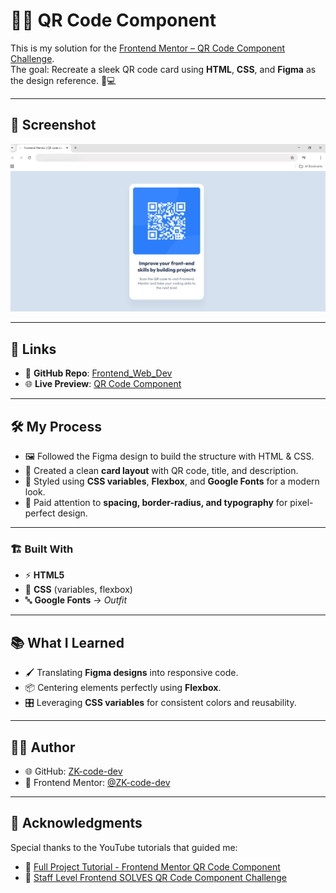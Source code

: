 # 📱✨ QR Code Component

This is my solution for the [Frontend Mentor – QR Code Component Challenge](https://www.frontendmentor.io/challenges/qr-code-component-iux_sIO_H).  
The goal: Recreate a sleek QR code card using **HTML**, **CSS**, and **Figma** as the design reference. 🎨💻

---

## 📸 Screenshot

![screenshot](./images/qr-code-screenshot.PNG)

---

## 🔗 Links

- 📂 **GitHub Repo**: [Frontend_Web_Dev](https://github.com/ZK-code-dev/Frontend_Web_Dev)
- 🌐 **Live Preview**: [QR Code Component](https://zk-code-dev.github.io/Frontend_Web_Dev/QR-Code-Component/qr-code-component-main/)

---

## 🛠️ My Process

- 🖼️ Followed the Figma design to build the structure with HTML & CSS.
- 🧩 Created a clean **card layout** with QR code, title, and description.
- 🎨 Styled using **CSS variables**, **Flexbox**, and **Google Fonts** for a modern look.
- 📏 Paid attention to **spacing, border-radius, and typography** for pixel-perfect design.

---

### 🏗️ Built With

- ⚡ **HTML5**
- 🎨 **CSS** (variables, flexbox)
- 🔤 **Google Fonts** → _Outfit_

---

## 📚 What I Learned

- 🖌️ Translating **Figma designs** into responsive code.
- 📦 Centering elements perfectly using **Flexbox**.
- 🎛️ Leveraging **CSS variables** for consistent colors and reusability.

---

## 👩‍💻 Author

- 🌐 GitHub: [ZK-code-dev](https://github.com/ZK-code-dev)
- 🚀 Frontend Mentor: [@ZK-code-dev](https://www.frontendmentor.io/profile/ZK-code-dev)

---

## 🙌 Acknowledgments

Special thanks to the YouTube tutorials that guided me:

- 🎥 [Full Project Tutorial - Frontend Mentor QR Code Component](https://youtu.be/t7Sp7Ct23KI?si=vu7pYw3Su5EDqc9B)
- 🎥 [Staff Level Frontend SOLVES QR Code Component Challenge](https://youtu.be/MOsWTckRPfk?si=qPwyQZ55387iSGjb)
